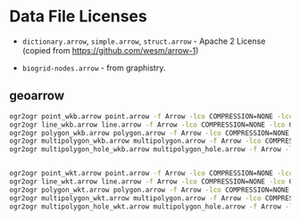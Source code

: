 # Data File Licenses

- `dictionary.arrow`, `simple.arrow`, `struct.arrow` - Apache 2 License (copied from https://github.com/wesm/arrow-1)

- `biogrid-nodes.arrow` - from graphistry.

## geoarrow

```sh
ogr2ogr point_wkb.arrow point.arrow -f Arrow -lco COMPRESSION=NONE -lco GEOMETRY_ENCODING=WKB
ogr2ogr line_wkb.arrow line.arrow -f Arrow -lco COMPRESSION=NONE -lco GEOMETRY_ENCODING=WKB
ogr2ogr polygon_wkb.arrow polygon.arrow -f Arrow -lco COMPRESSION=NONE -lco GEOMETRY_ENCODING=WKB
ogr2ogr multipolygon_wkb.arrow multipolygon.arrow -f Arrow -lco COMPRESSION=NONE -lco GEOMETRY_ENCODING=WKB
ogr2ogr multipolygon_hole_wkb.arrow multipolygon_hole.arrow -f Arrow -lco COMPRESSION=NONE -lco GEOMETRY_ENCODING=WKB


ogr2ogr point_wkt.arrow point.arrow -f Arrow -lco COMPRESSION=NONE -lco GEOMETRY_ENCODING=WKT
ogr2ogr line_wkt.arrow line.arrow -f Arrow -lco COMPRESSION=NONE -lco GEOMETRY_ENCODING=WKT
ogr2ogr polygon_wkt.arrow polygon.arrow -f Arrow -lco COMPRESSION=NONE -lco GEOMETRY_ENCODING=WKT
ogr2ogr multipolygon_wkt.arrow multipolygon.arrow -f Arrow -lco COMPRESSION=NONE -lco GEOMETRY_ENCODING=WKT
ogr2ogr multipolygon_hole_wkt.arrow multipolygon_hole.arrow -f Arrow -lco COMPRESSION=NONE -lco GEOMETRY_ENCODING=WKT
```
